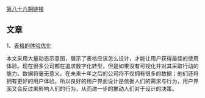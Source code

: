 [第八十六期链接](https://github.com/ruanyf/weekly/blob/master/docs/issue-86.md)

## 文章

1、[表格的体验优化](https://uxdesign.cc/design-better-data-tables-4ecc99d23356)

本文采用大量动态示意图，展示了表格应该怎么设计，才能让用户获得最佳的使用体验。现在很多公司都在追求数字化转型，但是如果没有可视化并对其采取行动的能力，数据将毫无意义。在未来十年之后的公司将不仅拥有很多的数据；他们还将拥有更好的用户体验。所以良好的用户界面设计是依据人们的需求与行为，用户界面又会反过来影响人们的行为，从而进一步的推动人们对于设计的决策。

